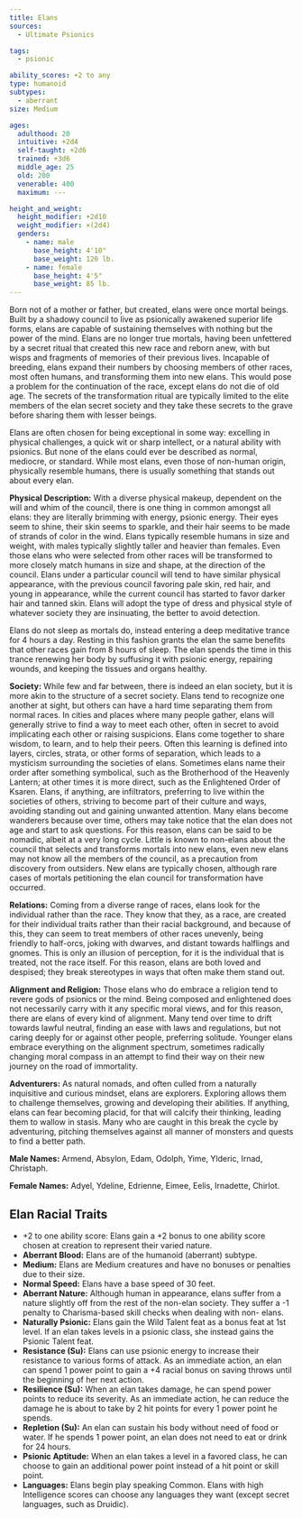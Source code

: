 ```yaml
---
title: Elans
sources:
  - Ultimate Psionics

tags:
  - psionic

ability_scores: +2 to any
type: humanoid
subtypes:
  - aberrant
size: Medium

ages:
  adulthood: 20
  intuitive: +2d4
  self-taught: +2d6
  trained: +3d6
  middle_age: 25
  old: 200
  venerable: 400
  maximum: ---

height_and_weight:
  height_modifier: +2d10
  weight_modifier: ×(2d4)
  genders:
    - name: male
      base_height: 4'10"
      base_weight: 120 lb.
    - name: female
      base_height: 4'5"
      base_weight: 85 lb.
---
```


Born not of a mother or father, but created, elans were once mortal beings. Built by a shadowy council to live as psionically awakened superior life forms, elans are capable of sustaining themselves with nothing but the power of the mind. Elans are no longer true mortals, having been unfettered by a secret ritual that created this new race and reborn anew, with but wisps and fragments of memories of their previous lives. Incapable of breeding, elans expand their numbers by choosing members of other races, most often humans, and transforming them into new elans. This would pose a problem for the continuation of the race, except elans do not die of old age. The secrets of the transformation ritual are typically limited to the elite members of the elan secret society and they take these secrets to the grave before sharing them with lesser beings.

Elans are often chosen for being exceptional in some way: excelling in physical challenges, a quick wit or sharp intellect, or a natural ability with psionics. But none of the elans could ever be described as normal, mediocre, or standard. While most elans, even those of non-human origin, physically resemble humans, there is usually something that stands out about every elan.

**Physical Description:** With a diverse physical makeup, dependent on the will and whim of the council, there is one thing in common amongst all elans: they are literally brimming with energy, psionic energy. Their eyes seem to shine, their skin seems to sparkle, and their hair seems to be made of strands of color in the wind. Elans typically resemble humans in size and weight, with males typically slightly taller and heavier than females. Even those elans who were selected from other races will be transformed to more closely match humans in size and shape, at the direction of the council. Elans under a particular council will tend to have similar physical appearance, with the previous council favoring pale skin, red hair, and young in appearance, while the current council has started to favor darker hair and tanned skin. Elans will adopt the type of dress and physical style of whatever society they are insinuating, the better to avoid detection.

Elans do not sleep as mortals do, instead entering a deep meditative trance for 4 hours a day. Resting in this fashion grants the elan the same benefits that other races gain from 8 hours of sleep. The elan spends the time in this trance renewing her body by suffusing it with psionic energy, repairing wounds, and keeping the tissues and organs healthy.

**Society:** While few and far between, there is indeed an elan society, but it is more akin to the structure of a secret society. Elans tend to recognize one another at sight, but others can have a hard time separating them from normal races. In cities and places where many people gather, elans will generally strive to find a way to meet each other, often in secret to avoid implicating each other or raising suspicions. Elans come together to share wisdom, to learn, and to help their peers. Often this learning is defined into layers, circles, strata, or other forms of separation, which leads to a mysticism surrounding the societies of elans. Sometimes elans name their order after something symbolical, such as the Brotherhood of the Heavenly Lantern; at other times it is more direct, such as the Enlightened Order of Ksaren. Elans, if anything, are infiltrators, preferring to live within the societies of others, striving to become part of their culture and ways, avoiding standing out and gaining unwanted attention. Many elans become wanderers because over time, others may take notice that the elan does not age and start to ask questions. For this reason, elans can be said to be nomadic, albeit at a very long cycle. Little is known to non-elans about the council that selects and transforms mortals into new elans, even new elans may not know all the members of the council, as a precaution from discovery from outsiders. New elans are typically chosen, although rare cases of mortals petitioning the elan council for transformation have
occurred.

**Relations:** Coming from a diverse range of races, elans look for the individual rather than the race. They know that they, as a race, are created for their individual traits rather than their racial background, and because of this, they can seem to treat members of other races unevenly, being friendly to half-orcs, joking with dwarves, and distant towards halflings and gnomes. This is only an illusion of perception, for it is the individual that is treated, not the race itself. For this reason, elans are both loved and despised; they break stereotypes in ways that often make them stand out.

**Alignment and Religion:** Those elans who do embrace a religion tend to revere gods of psionics or the mind. Being composed and enlightened does not necessarily carry with it any specific moral views, and for this reason, there are elans of every kind of alignment. Many tend over time to drift towards lawful neutral, finding an ease with laws and regulations, but not caring deeply for or against other people, preferring solitude. Younger elans embrace everything on the alignment spectrum, sometimes radically changing moral compass in an attempt to find their way on their new journey on the road of immortality.

**Adventurers:** As natural nomads, and often culled from a naturally inquisitive and curious mindset, elans are explorers. Exploring allows them to challenge themselves, growing and developing their abilities. If anything, elans can fear becoming placid, for that will calcify their thinking, leading them to wallow in stasis. Many who are caught in this break the cycle by adventuring, pitching themselves against all manner of monsters and quests to find a better path.

**Male Names:** Armend, Absylon, Edam, Odolph, Yime, Ylderic, Irnad, Christaph.

**Female Names:** Adyel, Ydeline, Edrienne, Eimee, Eelis, Irnadette, Chirlot.

## Elan Racial Traits

- +2 to one ability score: Elans gain a +2 bonus to one ability score chosen at creation to represent their varied nature.
- **Aberrant Blood:** Elans are of the humanoid (aberrant) subtype.
- **Medium:** Elans are Medium creatures and have no bonuses or penalties due to their size.
- **Normal Speed:** Elans have a base speed of 30 feet.
- **Aberrant Nature:** Although human in appearance, elans suffer from a nature slightly off from the rest of the non-elan society. They suffer a -1 penalty to Charisma-based skill checks when dealing with non- elans.
- **Naturally Psionic:** Elans gain the Wild Talent feat as a bonus feat at 1st level. If an elan takes levels in a psionic class, she instead gains the Psionic Talent feat.
- **Resistance (Su):** Elans can use psionic energy to increase their resistance to various forms of attack. As an immediate action, an elan can spend 1 power point to gain a +4 racial bonus on saving throws until the beginning of her next action.
- **Resilience (Su):** When an elan takes damage, he can spend power points to reduce its severity. As an immediate action, he can reduce the damage he is about to take by 2 hit points for every 1 power point he spends.
- **Repletion (Su):** An elan can sustain his body without need of food or water. If he spends 1 power point, an elan does not need to eat or drink for 24 hours.
- **Psionic Aptitude:** When an elan takes a level in a favored class, he can choose to gain an additional power point instead of a hit point or skill point.
- **Languages:** Elans begin play speaking Common. Elans with high Intelligence scores can choose any languages they want (except secret languages, such as Druidic).
